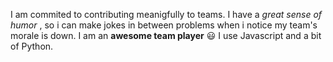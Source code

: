 I am commited to contributing meanigfully to teams. 
I have a _great sense of humor_ , so i can make jokes in between problems when i notice my team's morale is down.
I am an **awesome team player** :smiley:
I use Javascript and a bit of Python.

